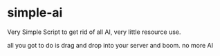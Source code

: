 # simple-ai

Very Simple Script to get rid of all AI, very little resource use. 

all you got to do is drag and drop into your server and boom. no more AI



